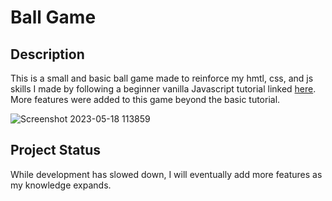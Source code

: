 # Ball Game
## Description
This is a small and basic ball game made to reinforce my hmtl, css, and js skills I made by following a beginner vanilla Javascript tutorial linked [here](https://developer.mozilla.org/en-US/docs/Games/Tutorials/2D_Breakout_game_pure_JavaScript/Create_the_Canvas_and_draw_on_it). More features were added to this game beyond the basic tutorial. 

![Screenshot 2023-05-18 113859](https://github.com/cami1887/Ball-Game/assets/116380828/70a57f72-98ff-46eb-84d2-0500b1a4b741)
## Project Status
While development has slowed down, I will eventually add more features as my knowledge expands.
